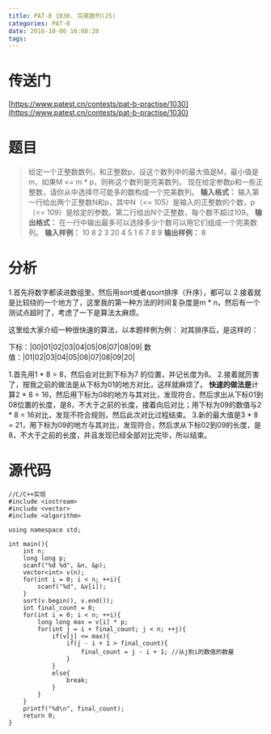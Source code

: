 ```yaml
---
title: PAT-B 1030. 完美数列(25)
categories: PAT-B
date: 2016-10-06 16:08:20
tags:
---
```

# 传送门
[https://www.patest.cn/contests/pat-b-practise/1030](https://www.patest.cn/contests/pat-b-practise/1030)
<!--more-->
# 题目
> 给定一个正整数数列，和正整数p，设这个数列中的最大值是M，最小值是m，如果M <= m \* p，则称这个数列是完美数列。
现在给定参数p和一些正整数，请你从中选择尽可能多的数构成一个完美数列。
**输入格式：**
输入第一行给出两个正整数N和p，其中N（<= 105）是输入的正整数的个数，p（<= 109）是给定的参数。第二行给出N个正整数，每个数不超过109。
**输出格式：**
在一行中输出最多可以选择多少个数可以用它们组成一个完美数列。
**输入样例：**
10 8
2 3 20 4 5 1 6 7 8 9
**输出样例：**
8

# 分析
1.首先将数字都读进数组里，然后用sort或者qsort排序（升序），都可以
2.接着就是比较绕的一个地方了，这里我的第一种方法的时间复杂度是m * n，然后有一个测试点超时了，考虑了一下是算法太麻烦。

这里给大家介绍一种很快速的算法，以本题样例为例：
对其排序后，是这样的：

下标：|00|01|02|03|04|05|06|07|08|09|
数值：|01|02|03|04|05|06|07|08|09|20|

1.首先用1 \* 8 = 8，然后会对比到下标为7 的位置，并记长度为8。
2.接着就厉害了，按我之前的做法是从下标为01的地方对比，这样就麻烦了。
**快速的做法是**计算2 \* 8 = 16，然后用下标为08的地方与其对比，发现符合，然后求出从下标01到08位置的长度，是8，不大于之前的长度，接着向后对比；用下标为09的数值与2 \* 8 = 16对比，发现不符合规则，然后此次对比过程结束。
3.新的最大值是3 \* 8 = 21，用下标为09的地方与其对比，发现符合，然后求从下标02到09的长度，是8，不大于之前的长度，并且发现已经全部对比完毕，所以结束。

# 源代码

	//C/C++实现
	#include <iostream>
	#include <vector>
	#include <algorithm>

	using namespace std;

	int main(){
		int n;
		long long p;
		scanf("%d %d", &n, &p);
		vector<int> v(n);
		for(int i = 0; i < n; ++i){
			scanf("%d", &v[i]);
		}
		sort(v.begin(), v.end());
		int final_count = 0;
		for(int i = 0; i < n; ++i){
			long long max = v[i] * p;
			for(int j = i + final_count; j < n; ++j){
				if(v[j] <= max){
					if(j - i + 1 > final_count){
						final_count = j - i + 1; //从j到i的数值的数量
					}
				}
				else{
					break;
				}
			}
		}
		printf("%d\n", final_count);
		return 0;
	}